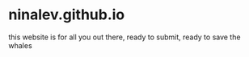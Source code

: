 # ninalev.github.io
this website is for all you out there, ready to submit, ready to save the whales

